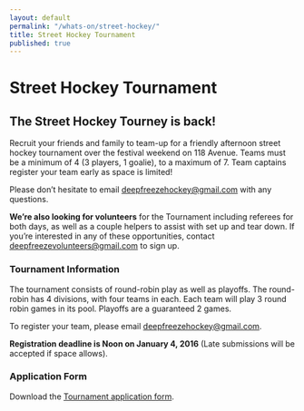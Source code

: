 ```yaml
---
layout: default
permalink: "/whats-on/street-hockey/"
title: Street Hockey Tournament
published: true
---
```





# Street Hockey Tournament

## The Street Hockey Tourney is back!

Recruit your friends and family to team-up for a friendly afternoon street hockey tournament over the festival weekend on 118 Avenue. Teams must be a minimum of 4 (3 players, 1 goalie), to a maximum of 7. Team captains register your team early as space is limited!

Please don’t hesitate to email deepfreezehockey@gmail.com with any questions.

**We’re also looking for volunteers** for the Tournament including referees for both days, as well as a couple helpers to assist with set up and tear down. If you’re interested in any of these opportunities, contact deepfreezevolunteers@gmail.com to sign up.

### Tournament Information

The tournament consists of round-robin play as well as playoffs. The round-robin has 4 divisions, with four teams in each. Each team will play 3 round robin games in its pool. Playoffs are a guaranteed 2 games. 

To register your team, please email deepfreezehockey@gmail.com.

**Registration deadline is Noon on January 4, 2016** (Late submissions will be accepted if space allows).

### Application Form

Download the [Tournament application form](https://www.dropbox.com/s/i07bo578qs4yjd5/DF2016-StreetHockey-Application.pdf?dl=1).
